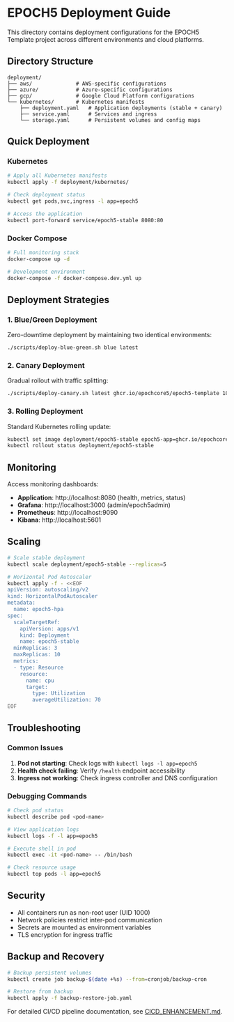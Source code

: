 # EPOCH5 Deployment Guide

This directory contains deployment configurations for the EPOCH5 Template project across different environments and cloud platforms.

## Directory Structure

```
deployment/
├── aws/              # AWS-specific configurations
├── azure/            # Azure-specific configurations
├── gcp/              # Google Cloud Platform configurations
└── kubernetes/       # Kubernetes manifests
    ├── deployment.yaml   # Application deployments (stable + canary)
    ├── service.yaml      # Services and ingress
    └── storage.yaml      # Persistent volumes and config maps
```

## Quick Deployment

### Kubernetes

```bash
# Apply all Kubernetes manifests
kubectl apply -f deployment/kubernetes/

# Check deployment status
kubectl get pods,svc,ingress -l app=epoch5

# Access the application
kubectl port-forward service/epoch5-stable 8080:80
```

### Docker Compose

```bash
# Full monitoring stack
docker-compose up -d

# Development environment
docker-compose -f docker-compose.dev.yml up
```

## Deployment Strategies

### 1. Blue/Green Deployment

Zero-downtime deployment by maintaining two identical environments:

```bash
./scripts/deploy-blue-green.sh blue latest
```

### 2. Canary Deployment

Gradual rollout with traffic splitting:

```bash
./scripts/deploy-canary.sh latest ghcr.io/epochcore5/epoch5-template 10
```

### 3. Rolling Deployment

Standard Kubernetes rolling update:

```bash
kubectl set image deployment/epoch5-stable epoch5-app=ghcr.io/epochcore5/epoch5-template:v1.1.0
kubectl rollout status deployment/epoch5-stable
```

## Monitoring

Access monitoring dashboards:

- **Application**: http://localhost:8080 (health, metrics, status)
- **Grafana**: http://localhost:3000 (admin/epoch5admin)
- **Prometheus**: http://localhost:9090
- **Kibana**: http://localhost:5601

## Scaling

```bash
# Scale stable deployment
kubectl scale deployment/epoch5-stable --replicas=5

# Horizontal Pod Autoscaler
kubectl apply -f - <<EOF
apiVersion: autoscaling/v2
kind: HorizontalPodAutoscaler
metadata:
  name: epoch5-hpa
spec:
  scaleTargetRef:
    apiVersion: apps/v1
    kind: Deployment
    name: epoch5-stable
  minReplicas: 3
  maxReplicas: 10
  metrics:
  - type: Resource
    resource:
      name: cpu
      target:
        type: Utilization
        averageUtilization: 70
EOF
```

## Troubleshooting

### Common Issues

1. **Pod not starting**: Check logs with `kubectl logs -l app=epoch5`
2. **Health check failing**: Verify `/health` endpoint accessibility
3. **Ingress not working**: Check ingress controller and DNS configuration

### Debugging Commands

```bash
# Check pod status
kubectl describe pod <pod-name>

# View application logs
kubectl logs -f -l app=epoch5

# Execute shell in pod
kubectl exec -it <pod-name> -- /bin/bash

# Check resource usage
kubectl top pods -l app=epoch5
```

## Security

- All containers run as non-root user (UID 1000)
- Network policies restrict inter-pod communication
- Secrets are mounted as environment variables
- TLS encryption for ingress traffic

## Backup and Recovery

```bash
# Backup persistent volumes
kubectl create job backup-$(date +%s) --from=cronjob/backup-cron

# Restore from backup
kubectl apply -f backup-restore-job.yaml
```

For detailed CI/CD pipeline documentation, see [CICD_ENHANCEMENT.md](../CICD_ENHANCEMENT.md).